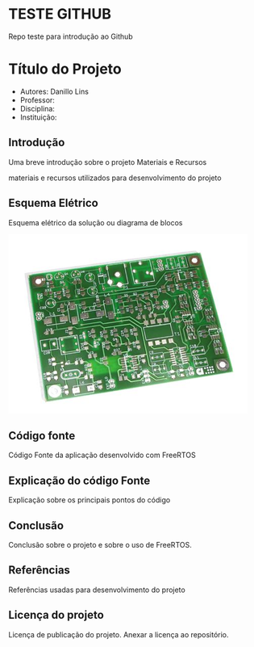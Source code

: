 # TESTE GITHUB

Repo teste para introdução ao Github



# Título do Projeto

- Autores: Danillo Lins
- Professor:
- Disciplina:
- Instituição:

## Introdução

Uma breve introdução sobre o projeto
Materiais e Recursos

materiais e recursos utilizados para desenvolvimento do projeto

## Esquema Elétrico

Esquema elétrico da solução ou diagrama de blocos

![placa](img/placa.jpeg)

## Código fonte

Código Fonte da aplicação desenvolvido com FreeRTOS

## Explicação do código Fonte

Explicação sobre os principais pontos do código

## Conclusão

Conclusão sobre o projeto e sobre o uso de FreeRTOS.


## Referências

Referências usadas para desenvolvimento do projeto


## Licença do projeto

Licença de publicação do projeto. Anexar a licença ao repositório.
